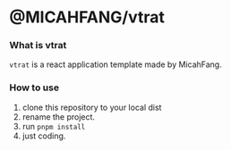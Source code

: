 # @MICAHFANG/vtrat

### What is vtrat

`vtrat` is a react application template made by MicahFang.

### How to use

1. clone this repository to your local dist
2. rename the project.
3. run `pnpm install`
4. just coding.
